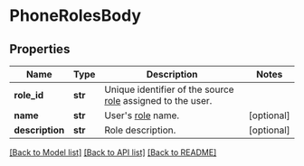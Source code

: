 # PhoneRolesBody

## Properties
Name | Type | Description | Notes
------------ | ------------- | ------------- | -------------
**role_id** | **str** | Unique identifier of the source [role](https://support.zoom.us/hc/en-us/articles/360042099012-Using-Zoom-Phone-role-management) assigned to the user. | 
**name** | **str** | User&#x27;s [role](https://support.zoom.us/hc/en-us/articles/115001078646-Role-Based-Access-Control) name. | [optional] 
**description** | **str** | Role description. | [optional] 

[[Back to Model list]](../README.md#documentation-for-models) [[Back to API list]](../README.md#documentation-for-api-endpoints) [[Back to README]](../README.md)

